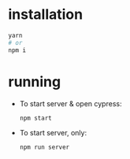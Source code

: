 # installation

```sh
yarn
# or
npm i
```

# running

- To start server & open cypress:

  ```sh
  npm start
  ```

- To start server, only:

  ```sh
  npm run server
  ```

